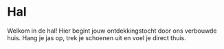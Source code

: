 # Hal

Welkom in de hal! Hier begint jouw ontdekkingstocht door ons verbouwde huis. Hang je jas op, trek je schoenen uit en voel je direct thuis.
